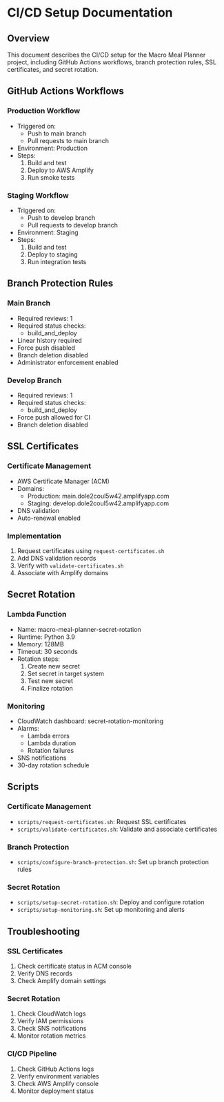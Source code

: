 # CI/CD Setup Documentation

## Overview
This document describes the CI/CD setup for the Macro Meal Planner project, including GitHub Actions workflows, branch protection rules, SSL certificates, and secret rotation.

## GitHub Actions Workflows

### Production Workflow
- Triggered on:
  - Push to main branch
  - Pull requests to main branch
- Environment: Production
- Steps:
  1. Build and test
  2. Deploy to AWS Amplify
  3. Run smoke tests

### Staging Workflow
- Triggered on:
  - Push to develop branch
  - Pull requests to develop branch
- Environment: Staging
- Steps:
  1. Build and test
  2. Deploy to staging
  3. Run integration tests

## Branch Protection Rules

### Main Branch
- Required reviews: 1
- Required status checks:
  - build_and_deploy
- Linear history required
- Force push disabled
- Branch deletion disabled
- Administrator enforcement enabled

### Develop Branch
- Required reviews: 1
- Required status checks:
  - build_and_deploy
- Force push allowed for CI
- Branch deletion disabled

## SSL Certificates

### Certificate Management
- AWS Certificate Manager (ACM)
- Domains:
  - Production: main.dole2coul5w42.amplifyapp.com
  - Staging: develop.dole2coul5w42.amplifyapp.com
- DNS validation
- Auto-renewal enabled

### Implementation
1. Request certificates using `request-certificates.sh`
2. Add DNS validation records
3. Verify with `validate-certificates.sh`
4. Associate with Amplify domains

## Secret Rotation

### Lambda Function
- Name: macro-meal-planner-secret-rotation
- Runtime: Python 3.9
- Memory: 128MB
- Timeout: 30 seconds
- Rotation steps:
  1. Create new secret
  2. Set secret in target system
  3. Test new secret
  4. Finalize rotation

### Monitoring
- CloudWatch dashboard: secret-rotation-monitoring
- Alarms:
  - Lambda errors
  - Lambda duration
  - Rotation failures
- SNS notifications
- 30-day rotation schedule

## Scripts

### Certificate Management
- `scripts/request-certificates.sh`: Request SSL certificates
- `scripts/validate-certificates.sh`: Validate and associate certificates

### Branch Protection
- `scripts/configure-branch-protection.sh`: Set up branch protection rules

### Secret Rotation
- `scripts/setup-secret-rotation.sh`: Deploy and configure rotation
- `scripts/setup-monitoring.sh`: Set up monitoring and alerts

## Troubleshooting

### SSL Certificates
1. Check certificate status in ACM console
2. Verify DNS records
3. Check Amplify domain settings

### Secret Rotation
1. Check CloudWatch logs
2. Verify IAM permissions
3. Check SNS notifications
4. Monitor rotation metrics

### CI/CD Pipeline
1. Check GitHub Actions logs
2. Verify environment variables
3. Check AWS Amplify console
4. Monitor deployment status

